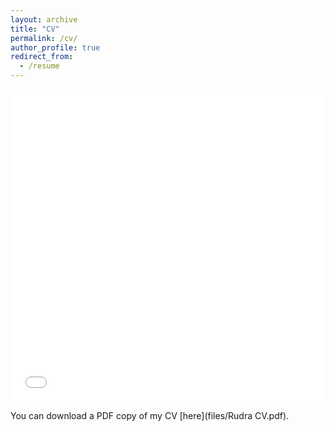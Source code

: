 ```yaml
---
layout: archive
title: "CV"
permalink: /cv/
author_profile: true
redirect_from:
  - /resume
---
```


<iframe src="/files/Rudra CV.pdf" width="100%" height="500" frameborder="no" border="0" marginwidth="0" marginheight="0"></iframe>

You can download a PDF copy of my CV [here](files/Rudra CV.pdf).
